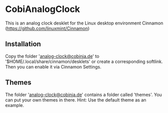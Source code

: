 CobiAnalogClock
===============

This is an analog clock desklet for the Linux desktop environment Cinnamon (https://github.com/linuxmint/Cinnamon)

Installation
---------------
Copy the folder 'analog-clock@cobinja.de' to '$HOME/.local/share/cinnamon/desklets' or create a corresponding softlink. Then you can enable it via Cinnamon Settings.

Themes
---------------
The folder 'analog-clock@cobinja.de' contains a folder called 'themes'. You can put your own themes in there.
Hint: Use the default theme as an example.
